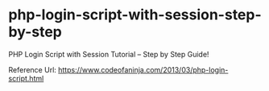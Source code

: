 # php-login-script-with-session-step-by-step
PHP Login Script with Session Tutorial – Step by Step Guide!

Reference Url:   https://www.codeofaninja.com/2013/03/php-login-script.html
